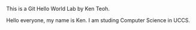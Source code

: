 This is a Git Hello World Lab by Ken Teoh.

Hello everyone, my name is Ken. I am studing Computer Science in UCCS.
